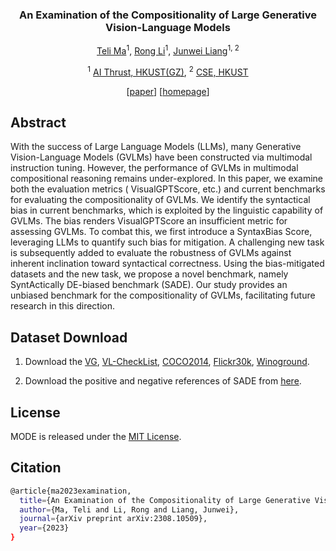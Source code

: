 <div align="center">
<h3> An Examination of the Compositionality of Large Generative Vision-Language Models </h3>

[Teli Ma](https://teleema.github.io/)<sup>1</sup>, [Rong Li](https://rongli.tech/)<sup>1</sup>, [Junwei Liang](https://junweiliang.me/index.html)<sup>1, 2</sup>

<sup>1</sup> [AI Thrust, HKUST(GZ)](https://www.hkust-gz.edu.cn/academics/hubs-and-thrust-areas/information-hub/artificial-intelligence/), <sup>2</sup> [CSE, HKUST](https://cse.hkust.edu.hk/)

[[paper](https://arxiv.org/pdf/2308.10509.pdf)] [[homepage](https://teleema.github.io/projects/SADE/sade.html)]

</div>

## Abstract

With the success of Large Language Models (LLMs), many Generative Vision-Language Models (GVLMs) have been constructed via multimodal instruction tuning. However, the performance of GVLMs in multimodal compositional reasoning remains under-explored. In this paper, we examine both the evaluation metrics ( VisualGPTScore, etc.) and current benchmarks for evaluating the compositionality of GVLMs. We identify the syntactical bias in current benchmarks, which is exploited by the linguistic capability of GVLMs. The bias renders VisualGPTScore an insufficient metric for assessing GVLMs. To combat this, we first introduce a SyntaxBias Score, leveraging LLMs to quantify such bias for mitigation. A challenging new task is subsequently added to evaluate the robustness of GVLMs against inherent inclination toward syntactical correctness. Using the bias-mitigated datasets and the new task, we propose a novel benchmark, namely SyntActically DE-biased benchmark (SADE). Our study provides an unbiased benchmark for the compositionality of GVLMs, facilitating future research in this direction.


## Dataset Download

1. Download the [VG](https://drive.google.com/drive/folders/11dMtJByk7zmbQjV47PXVwfmakN3Gr5Ic), [VL-CheckList](https://github.com/om-ai-lab/VL-CheckList/blob/main/DATASETS.md), [COCO2014](https://cocodataset.org/#home), [Flickr30k](https://forms.illinois.edu/sec/229675), [Winoground](https://huggingface.co/datasets/facebook/winoground).

2. Download the positive and negative references of SADE from [here](https://drive.google.com/drive/folders/1TKFXHLIwetUPnD31gjgnMcll4wBJ1HaO?usp=sharing).

## License

MODE is released under the [MIT License](https://github.com/TeleeMa/MODE/blob/main/LICENSE).

## Citation

```bash
@article{ma2023examination,
  title={An Examination of the Compositionality of Large Generative Vision-Language Models},
  author={Ma, Teli and Li, Rong and Liang, Junwei},
  journal={arXiv preprint arXiv:2308.10509},
  year={2023}
}
```
